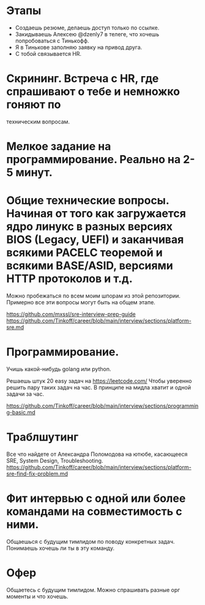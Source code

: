 # Этапы

* Создаешь резюме, делаешь доступ только по ссылке.
* Закидываешь Алексею @dzenly7 в телеге, что хочешь попробоваться с Тинькофф.
* Я в Тинькове заполняю заявку на привод друга.
* С тобой связывается HR.

# Скрининг. Встреча с HR, где спрашивают о тебе и немножко гоняют по
техническим вопросам.

# Мелкое задание на программирование. Реально на 2-5 минут.

# Общие технические вопросы. Начиная от того как загружается ядро линукс в разных версиях BIOS (Legacy, UEFI) и заканчивая всякими PACELC теоремой и всякими BASE/ASID, версиями HTTP протоколов и т.д.
Можно пробежаться по всем моим шпорам из этой репозитории. Примерно все эти вопросы могут быть на общем этапе.

https://github.com/mxssl/sre-interview-prep-guide
https://github.com/Tinkoff/career/blob/main/interview/sections/platform-sre.md

# Программирование.
Учишь какой-нибудь golang или python.

Решаешь штук 20 easy задач на https://leetcode.com/
Чтобы уверенно решить пару таких задач на час.
В принципе на мидла хватит и одной задачи за час.

https://github.com/Tinkoff/career/blob/main/interview/sections/programming-basic.md

# Траблшутинг

Все что найдете от Александра Поломодова на ютюбе, касающееся
SRE, System Design, Troubleshooting.
https://github.com/Tinkoff/career/blob/main/interview/sections/platform-sre-find-fix-problem.md


# Фит интервью с одной или более командами на совместимость с ними.
Общаешься с будущим тимлидом по поводу конкретных задач. Понимаешь хочешь ли ты в эту команду.

# Офер
Общаетесь с будущим тимлидом. Можно спрашивать разные орг моменты и что хочешь.






